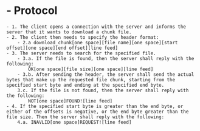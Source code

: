 # - Protocol

    - 1. The client opens a connection with the server and informs the server that it wants to download a chunk file.
    - 2. The client then needs to specify the header format:
        - 2.a download_chunk[one space][file name][one space][start offset][one space][end offset][line feed]
    - 3. The server needs to search for the specified file.
        - 3.a. If the file is found, then the server shall reply with the following:
            OK[one space][file size][one space][line feed]
        - 3.b. After sending the header, the server shall send the actual bytes that make up the requested file chunk, starting from the specified start byte and ending at the specified end byte.
        3.c. If the file is not found, then the server shall reply with the following:
            NOT[one space]FOUND![line feed]
    - 4. If the specified start byte is greater than the end byte, or either of the offsets is negative, or the end byte greater than the file size. Then the server shall reply with the following:
        4.a. INAVLID[one space]REQUEST![line feed]
